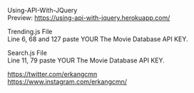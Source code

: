 Using-API-With-JQuery<br>
Preview: https://using-api-with-jquery.herokuapp.com/

Trending.js File<br>
Line 6, 68 and 127 paste YOUR The Movie Database API KEY.


Search.js File<br>
Line 11, 79 paste YOUR The Movie Database API KEY.


https://twitter.com/erkangcmn<br>
https://www.instagram.com/erkangcmn/
